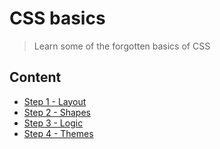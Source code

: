 # CSS basics

> Learn some of the forgotten basics of CSS

## Content

- [Step 1 - Layout](step1/)
- [Step 2 - Shapes](step2/)
- [Step 3 - Logic](step3/)
- [Step 4 - Themes](step4/)
